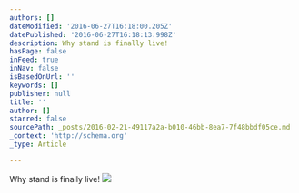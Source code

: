 ```yaml
---
authors: []
dateModified: '2016-06-27T16:18:00.205Z'
datePublished: '2016-06-27T16:18:13.998Z'
description: Why stand is finally live!
hasPage: false
inFeed: true
inNav: false
isBasedOnUrl: ''
keywords: []
publisher: null
title: ''
author: []
starred: false
sourcePath: _posts/2016-02-21-49117a2a-b010-46bb-8ea7-7f48bbdf05ce.md
_context: 'http://schema.org'
_type: Article

---
```

Why stand is finally live!
![](https://s3-us-west-2.amazonaws.com/the-grid-img/p/89ca80fd80255df1a563d548e8fc704d66fc3312.png)